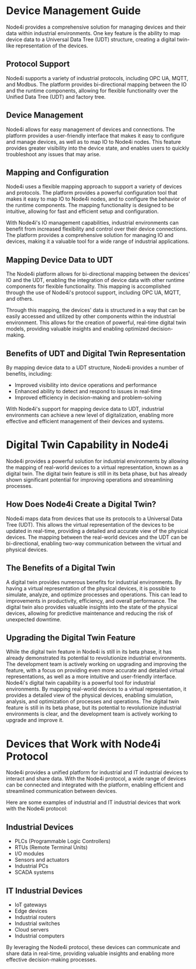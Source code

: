 # Device Management Guide

Node4i provides a comprehensive solution for managing devices and their data within industrial environments. One key feature is the ability to map device data to a Universal Data Tree (UDT) structure, creating a digital twin-like representation of the devices.

## Protocol Support

Node4i supports a variety of industrial protocols, including OPC UA, MQTT, and Modbus. The platform provides bi-directional mapping between the IO and the runtime components, allowing for flexible functionality over the Unified Data Tree (UDT) and factory tree.

## Device Management

Node4i allows for easy management of devices and connections. The platform provides a user-friendly interface that makes it easy to configure and manage devices, as well as to map IO to Node4i nodes. This feature provides greater visibility into the device state, and enables users to quickly troubleshoot any issues that may arise.

## Mapping and Configuration

Node4i uses a flexible mapping approach to support a variety of devices and protocols. The platform provides a powerful configuration tool that makes it easy to map IO to Node4i nodes, and to configure the behavior of the runtime components. The mapping functionality is designed to be intuitive, allowing for fast and efficient setup and configuration.

With Node4i's IO management capabilities, industrial environments can benefit from increased flexibility and control over their device connections. The platform provides a comprehensive solution for managing IO and devices, making it a valuable tool for a wide range of industrial applications.

## Mapping Device Data to UDT

The Node4i platform allows for bi-directional mapping between the devices' IO and the UDT, enabling the integration of device data with other runtime components for flexible functionality. This mapping is accomplished through the use of Node4i's protocol support, including OPC UA, MQTT, and others.

Through this mapping, the devices' data is structured in a way that can be easily accessed and utilized by other components within the industrial environment. This allows for the creation of powerful, real-time digital twin models, providing valuable insights and enabling optimized decision-making.

## Benefits of UDT and Digital Twin Representation

By mapping device data to a UDT structure, Node4i provides a number of benefits, including:

- Improved visibility into device operations and performance
- Enhanced ability to detect and respond to issues in real-time
- Improved efficiency in decision-making and problem-solving

With Node4i's support for mapping device data to UDT, industrial environments can achieve a new level of digitalization, enabling more effective and efficient management of their devices and systems.

# Digital Twin Capability in Node4i

Node4i provides a powerful solution for industrial environments by allowing the mapping of real-world devices to a virtual representation, known as a digital twin. The digital twin feature is still in its beta phase, but has already shown significant potential for improving operations and streamlining processes.

## How Does Node4i Create a Digital Twin?

Node4i maps data from devices that use its protocols to a Universal Data Tree (UDT). This allows the virtual representation of the devices to be updated in real-time, providing a detailed and accurate view of the physical devices. The mapping between the real-world devices and the UDT can be bi-directional, enabling two-way communication between the virtual and physical devices.

## The Benefits of a Digital Twin

A digital twin provides numerous benefits for industrial environments. By having a virtual representation of the physical devices, it is possible to simulate, analyze, and optimize processes and operations. This can lead to improvements in productivity, efficiency, and overall performance. The digital twin also provides valuable insights into the state of the physical devices, allowing for predictive maintenance and reducing the risk of unexpected downtime.

## Upgrading the Digital Twin Feature

While the digital twin feature in Node4i is still in its beta phase, it has already demonstrated its potential to revolutionize industrial environments. The development team is actively working on upgrading and improving the feature, with a focus on providing even more accurate and detailed virtual representations, as well as a more intuitive and user-friendly interface.
Node4i's digital twin capability is a powerful tool for industrial environments. By mapping real-world devices to a virtual representation, it provides a detailed view of the physical devices, enabling simulation, analysis, and optimization of processes and operations. The digital twin feature is still in its beta phase, but its potential to revolutionize industrial environments is clear, and the development team is actively working to upgrade and improve it.

# Devices that Work with Node4i Protocol

Node4i provides a unified platform for industrial and IT industrial devices to interact and share data. With the Node4i protocol, a wide range of devices can be connected and integrated with the platform, enabling efficient and streamlined communication between devices.

Here are some examples of industrial and IT industrial devices that work with the Node4i protocol:

## Industrial Devices

- PLCs (Programmable Logic Controllers)
- RTUs (Remote Terminal Units)
- I/O modules
- Sensors and actuators
- Industrial PCs
- SCADA systems

## IT Industrial Devices

- IoT gateways
- Edge devices
- Industrial routers
- Industrial switches
- Cloud servers
- Industrial computers

By leveraging the Node4i protocol, these devices can communicate and share data in real-time, providing valuable insights and enabling more effective decision-making processes.
